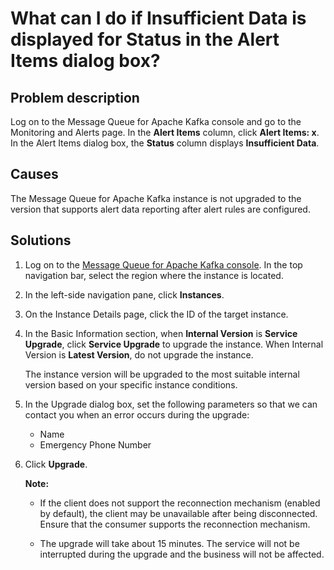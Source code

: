 # What can I do if Insufficient Data is displayed for Status in the Alert Items dialog box?

## Problem description

Log on to the Message Queue for Apache Kafka console and go to the Monitoring and Alerts page. In the **Alert Items** column, click **Alert Items: x**. In the Alert Items dialog box, the **Status** column displays **Insufficient Data**.

## Causes

The Message Queue for Apache Kafka instance is not upgraded to the version that supports alert data reporting after alert rules are configured.

## Solutions

1.  Log on to the [Message Queue for Apache Kafka console](http://kafka.console.aliyun.com). In the top navigation bar, select the region where the instance is located.

2.  In the left-side navigation pane, click **Instances**.

3.  On the Instance Details page, click the ID of the target instance.

4.  In the Basic Information section, when **Internal Version** is **Service Upgrade**, click **Service Upgrade** to upgrade the instance. When Internal Version is **Latest Version**, do not upgrade the instance.

    The instance version will be upgraded to the most suitable internal version based on your specific instance conditions.

5.  In the Upgrade dialog box, set the following parameters so that we can contact you when an error occurs during the upgrade:

    -   Name
    -   Emergency Phone Number
6.  Click **Upgrade**.

    **Note:**

    -   If the client does not support the reconnection mechanism \(enabled by default\), the client may be unavailable after being disconnected. Ensure that the consumer supports the reconnection mechanism.

    -   The upgrade will take about 15 minutes. The service will not be interrupted during the upgrade and the business will not be affected.


